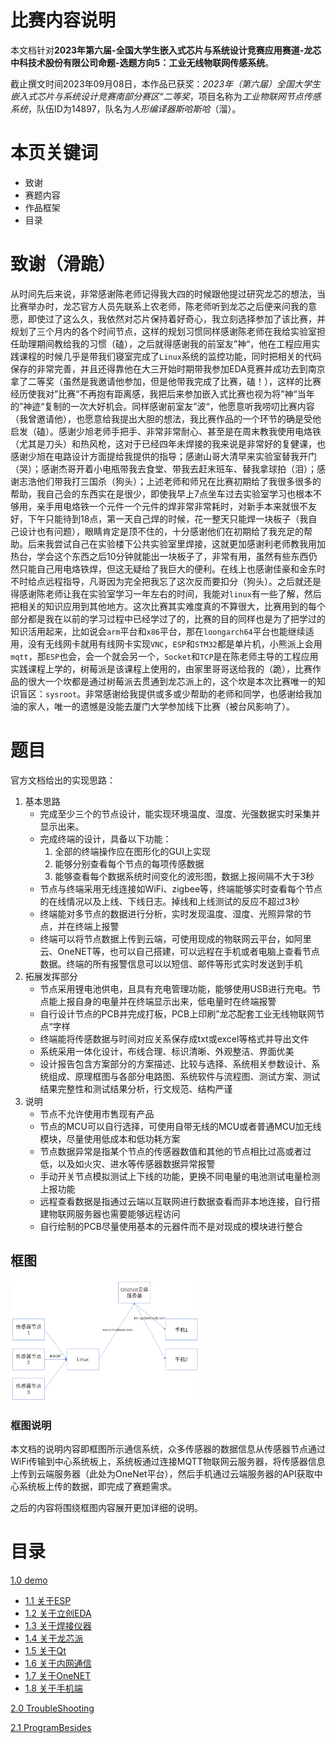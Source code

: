 # 比赛内容说明

本文档针对**2023年第六届-全国大学生嵌入式芯片与系统设计竞赛应用赛道-龙芯中科技术股份有限公司命题-选题方向5：工业无线物联网传感系统**。

截止撰文时间2023年09月08日，本作品已获奖：*2023年（第六届）全国大学生嵌入式芯片与系统设计竞赛南部分赛区“二等奖*，项目名称为*工业物联网节点传感系统*，队伍ID为14897，队名为*人形编译器斯哈斯哈*（溜）。

# 本页关键词

- 致谢
- 赛题内容
- 作品框架
- 目录

# 致谢（滑跪）

从时间先后来说，非常感谢陈老师记得我大四的时候跟他提过研究龙芯的想法，当比赛举办时，龙芯官方人员先联系上农老师，陈老师听到龙芯之后便来问我的意愿，即使过了这么久，我依然对芯片保持着好奇心，我立刻选择参加了该比赛，并规划了三个月内的各个时间节点，这样的规划习惯同样感谢陈老师在我给实验室担任助理期间教给我的习惯（磕），之后就得感谢我的前室友”神“，他在工程应用实践课程的时候几乎是带我们寝室完成了``Linux``系统的监控功能，同时把相关的代码保存的非常完善，并且还得靠他在大三开始时期带我参加EDA竞赛并成功去到南京拿了二等奖（虽然是我邀请他参加，但是他带我完成了比赛，磕！），这样的比赛经历使我对”比赛“不再抱有距离感，我把后来参加嵌入式比赛也视为将”神“当年的”神迹“复制的一次大好机会。同样感谢前室友”波“，他愿意听我唠叨比赛内容（我曾邀请他），也愿意给我提出大胆的想法，我比赛作品的一个环节的确是受他启发（磕）。感谢少旭老师手把手、非常非常耐心、甚至是在周末教我使用电烙铁（尤其是刀头）和热风枪，这对于已经四年未焊接的我来说是非常好的复健课，也感谢少旭在电路设计方面提给我提供的指导；感谢山哥大清早来实验室替我开门（哭）；感谢杰哥开着小电瓶带我去食堂、带我去赶末班车、替我拿球拍（泪）；感谢志浩他们带我打三国杀（狗头）；上述老师和师兄在比赛初期给了我很多很多的帮助，我自己会的东西实在是很少，即使我早上7点坐车过去实验室学习也根本不够用，亲手用电烙铁一个元件一个元件的焊非常非常耗时，对新手本来就很不友好，下午只能待到18点，第一天自己焊的时候，花一整天只能焊一块板子（我自己设计也有问题），眼睛肯定是顶不住的，十分感谢他们在初期给了我充足的帮助。后来我尝试自己在实验楼下公共实验室里焊接，这就更加感谢利老师教我用加热台，学会这个东西之后10分钟就能出一块板子了，非常有用，虽然有些东西仍然只能自己用电烙铁焊，但这无疑给了我巨大的便利。在线上也感谢佳豪和金东时不时给点远程指导，凡哥因为完全把我忘了这次反而要扣分（狗头）。之后就还是得感谢陈老师让我在实验室学习一年左右的时间，我能对``linux``有一些了解，然后把相关的知识应用到其他地方。这次比赛其实难度真的不算很大，比赛用到的每个部分都是我在以前的学习过程中已经学过了的，比赛的目的同样也是为了把学过的知识活用起来，比如说会``arm``平台和``x86``平台，那在``loongarch64``平台也能继续适用，没有无线网卡就用有线网卡实现``VNC``，``ESP``和``STM32``都是单片机，小熊派上会用``mqtt``，那``ESP``也会，会一个就会另一个，``Socket``和``TCP``是在陈老师主导的工程应用实践课程上学的，树莓派是该课程上使用的，由家里哥哥送给我的（跪），比赛作品的很大一个坎都是通过树莓派去贯通到龙芯派上的，这个坎是本次比赛唯一的知识盲区：``sysroot``。非常感谢给我提供或多或少帮助的老师和同学，也感谢给我加油的家人，唯一的遗憾是没能去厦门大学参加线下比赛（被台风影响了）。

# 题目

官方文档给出的实现思路：

1. 基本思路
   - 完成至少三个的节点设计，能实现环境温度、湿度、光强数据实时采集并显示出来。
   - 完成终端的设计，具备以下功能：
     1. 全部的终端操作应在图形化的GUI上实现
     2. 能够分别查看每个节点的每项传感数据
     3. 能够查看每个数据系统时间变化的波形图，数据上报间隔不大于3秒
   - 节点与终端采用无线连接如WiFi、zigbee等，终端能够实时查看每个节点的在线情况以及上线、下线日志。掉线和上线测试的反应不超过3秒
   - 终端能对多节点的数据进行分析，实时发现温度、湿度、光照异常的节点，并在终端上报警
   - 终端可以将节点数据上传到云端，可使用现成的物联网云平台，如阿里云、OneNET等，也可以自己搭建，可以远程在手机或者电脑上查看节点数据。终端的所有报警信息可以以短信、邮件等形式实时发送到手机
2. 拓展发挥部分
   - 节点采用锂电池供电，且具有充电管理功能，能够使用USB进行充电。节点能上报自身的电量并在终端显示出来，低电量时在终端报警
   - 自行设计节点的PCB并完成打板，PCB上印刷”龙芯配套工业无线物联网节点“字样
   - 终端能将传感数据与时间对应关系保存成txt或excel等格式并导出文件
   - 系统采用一体化设计，布线合理、标识清晰、外观整洁、界面优美
   - 设计报告包含方案部分的方案描述、比较与选择、系统相关参数设计、系统组成、原理框图与各部分电路图、系统软件与流程图、测试方案、测试结果完整性和测试结果分析，行文规范、结构严谨
3. 说明
   - 节点不允许使用市售现有产品
   - 节点的MCU可以自行选择，可使用自带无线的MCU或者普通MCU加无线模块，尽量使用低成本和低功耗方案
   - 节点数据异常是指某个节点的传感器数值和其他的节点相比过高或者过低，以及如火灾、进水等传感器数据异常报警
   - 手动开关节点模拟测试上下线的功能，更换不同电量的电池测试电量检测上报功能
   - 远程查看数据是指通过云端以互联网进行数据查看而非本地连接，自行搭建物联网服务器也需要能够远程访问
   - 自行绘制的PCB尽量使用基本的元器件而不是对现成的模块进行整合

## 框图

<img src="./image/LoongArch_P1.png" width=60%>

### 框图说明

本文档的说明内容即框图所示通信系统，众多传感器的数据信息从传感器节点通过WiFi传输到中心系统板上，系统板通过连接MQTT物联网云服务器，将传感器信息上传到云端服务器（此处为OneNet平台），然后手机通过云端服务器的API获取中心系统板上传的数据，即完成了赛题需求。

之后的内容将围绕框图内容展开更加详细的说明。

# 目录

[1.0 demo](./demo/Readme.md)

- [1.1 关于ESP](./demo/关于ESP/Readme.md)
- [1.2 关于立创EDA](./demo/关于立创EDA/Readme.md)
- [1.3 关于焊接仪器](./demo/关于焊接仪器/Readme.md)
- [1.4 关于龙芯派](./demo/关于龙芯派/Readme.md)
- [1.5 关于Qt](./demo/关于Qt/Readme.md)
- [1.6 关于内网通信](./demo/关于内网通信/Readme.md)
- [1.7 关于OneNET](./demo/关于OneNET/Readme.md)
- [1.8 关于手机端](./demo/关于手机端/Readme.md)

[2.0 TroubleShooting](./addition/1.TroubleShooting/Readme.md)

[2.1 ProgramBesides](./addition/2.ProgramBesides/Readme.md)

